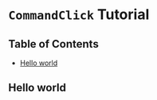 # `CommandClick` Tutorial

Table of Contents
-----------------
<!-- vim-markdown-toc GFM -->

* [Hello world](#hello-world)


## Hello world

